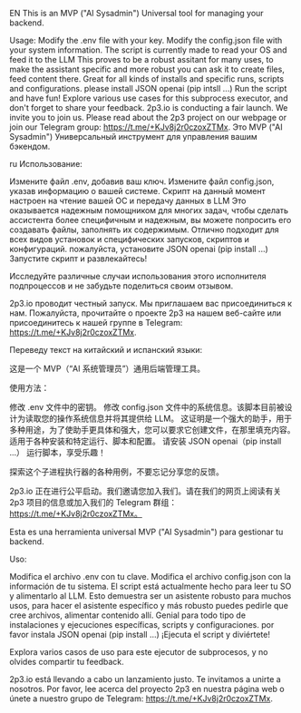 
EN This is an MVP ("AI Sysadmin") Universal tool for managing your backend.

Usage:
Modify the .env file with your key.
Modify the config.json file with your system information. The script is currently made to read your OS and feed it to the LLM
This proves to be a robust assitant for many uses, to make the assistant specific and more robust you can ask it to create files, feed content there. Great for all kinds of installs and specific runs, scripts and configurations.
please install JSON openai (pip intsll ...)
Run the script and have fun!
Explore various use cases for this subprocess executor, and don't forget to share your feedback.
2p3.io is conducting a fair launch. We invite you to join us. Please read about the 2p3 project on our webpage or join our Telegram group: https://t.me/+KJv8j2r0czoxZTMx.
Это MVP ("AI Sysadmin") Универсальный инструмент для управления вашим бэкендом.

ru Использование:

Измените файл .env, добавив ваш ключ.
Измените файл config.json, указав информацию о вашей системе. Скрипт на данный момент настроен на чтение вашей ОС и передачу данных в LLM
Это оказывается надежным помощником для многих задач, чтобы сделать ассистента более специфичным и надежным, вы можете попросить его создавать файлы, заполнять их содержимым. Отлично подходит для всех видов установок и специфических запусков, скриптов и конфигураций.
пожалуйста, установите JSON openai (pip install ...)
Запустите скрипт и развлекайтесь!

Исследуйте различные случаи использования этого исполнителя подпроцессов и не забудьте поделиться своим отзывом.

2p3.io проводит честный запуск. Мы приглашаем вас присоединиться к нам. Пожалуйста, прочитайте о проекте 2p3 на нашем веб-сайте или присоединитесь к нашей группе в Telegram: https://t.me/+KJv8j2r0czoxZTMx.

Переведу текст на китайский и испанский языки:

这是一个 MVP（“AI 系统管理员”）通用后端管理工具。

使用方法：

修改 .env 文件中的密钥。
修改 config.json 文件中的系统信息。该脚本目前被设计为读取您的操作系统信息并将其提供给 LLM。
这证明是一个强大的助手，用于多种用途，为了使助手更具体和强大，您可以要求它创建文件，在那里填充内容。适用于各种安装和特定运行、脚本和配置。
请安装 JSON openai（pip install ...）
运行脚本，享受乐趣！

探索这个子进程执行器的各种用例，不要忘记分享您的反馈。

2p3.io 正在进行公平启动。我们邀请您加入我们。请在我们的网页上阅读有关 2p3 项目的信息或加入我们的 Telegram 群组：https://t.me/+KJv8j2r0czoxZTMx。

Esta es una herramienta universal MVP ("AI Sysadmin") para gestionar tu backend.

Uso:

Modifica el archivo .env con tu clave.
Modifica el archivo config.json con la información de tu sistema. El script está actualmente hecho para leer tu SO y alimentarlo al LLM.
Esto demuestra ser un asistente robusto para muchos usos, para hacer el asistente específico y más robusto puedes pedirle que cree archivos, alimentar contenido allí. Genial para todo tipo de instalaciones y ejecuciones específicas, scripts y configuraciones.
por favor instala JSON openai (pip install ...)
¡Ejecuta el script y diviértete!

Explora varios casos de uso para este ejecutor de subprocesos, y no olvides compartir tu feedback.

2p3.io está llevando a cabo un lanzamiento justo. Te invitamos a unirte a nosotros. Por favor, lee acerca del proyecto 2p3 en nuestra página web o únete a nuestro grupo de Telegram: https://t.me/+KJv8j2r0czoxZTMx.
